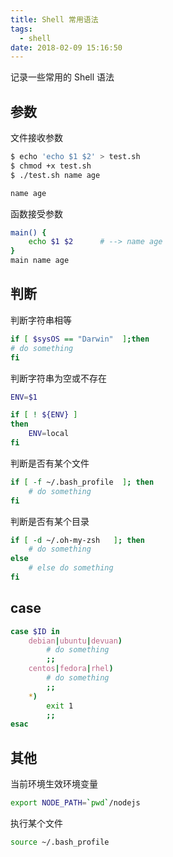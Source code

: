 ```yaml
---
title: Shell 常用语法
tags:
  - shell
date: 2018-02-09 15:16:50
---
```



记录一些常用的 Shell 语法

<!-- more --><!-- toc -->

## 参数
文件接收参数
```bash
$ echo 'echo $1 $2' > test.sh
$ chmod +x test.sh
$ ./test.sh name age

name age
```
函数接受参数
```bash
main() {
    echo $1 $2      # --> name age
}
main name age
```

## 判断
判断字符串相等
```bash
if [ $sysOS == "Darwin"  ];then
# do something
fi
```
判断字符串为空或不存在
```bash
ENV=$1

if [ ! ${ENV} ]
then
    ENV=local
fi
```
判断是否有某个文件
```bash
if [ -f ~/.bash_profile  ]; then
    # do something
fi
```
判断是否有某个目录
```bash
if [ -d ~/.oh-my-zsh   ]; then
    # do something
else
    # else do something
fi
```
## case
```bash
case $ID in
    debian|ubuntu|devuan)
        # do something
        ;;
    centos|fedora|rhel)
        # do something
        ;;
    *)
        exit 1
        ;;
esac
```

## 其他
当前环境生效环境变量
```bash
export NODE_PATH=`pwd`/nodejs
```
执行某个文件
```bash
source ~/.bash_profile
```
